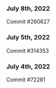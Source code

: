 ### July 8th, 2022

Commit #260627

### July 5th, 2022

Commit #314353


### July 4th, 2022

Commit #72281
